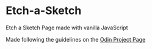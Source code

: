 # Etch-a-Sketch
Etch a Sketch Page made with vanilla JavaScript

Made following the guidelines on the [Odin Project Page](https://www.theodinproject.com/paths/foundations/courses/foundations/lessons/etch-a-sketch-project)